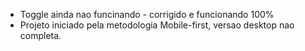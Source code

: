* Toggle ainda nao funcinando - corrigido e funcionando 100%
* Projeto iniciado pela metodologia Mobile-first, versao desktop nao completa.